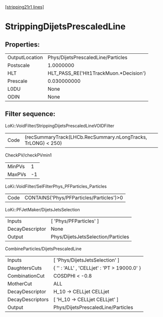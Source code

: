 [[stripping21r1 lines]](./stripping21r1-index)

# StrippingDijetsPrescaledLine

## Properties:

|                |                                         |
|----------------|-----------------------------------------|
| OutputLocation | Phys/DijetsPrescaledLine/Particles      |
| Postscale      | 1.0000000                               |
| HLT            | HLT_PASS_RE('Hlt1TrackMuon.\*Decision') |
| Prescale       | 0.030000000                             |
| L0DU           | None                                    |
| ODIN           | None                                    |

## Filter sequence:

LoKi::VoidFilter/StrippingDijetsPrescaledLineVOIDFilter

|      |                                                               |
|------|---------------------------------------------------------------|
| Code | (recSummaryTrack(LHCb.RecSummary.nLongTracks, TrLONG) \< 250) |

CheckPV/checkPVmin1

|        |     |
|--------|-----|
| MinPVs | 1   |
| MaxPVs | -1  |

LoKi::VoidFilter/SelFilterPhys_PFParticles_Particles

|      |                                           |
|------|-------------------------------------------|
| Code | CONTAINS('Phys/PFParticles/Particles')\>0 |

LoKi::PFJetMaker/DijetsJetsSelection

|                 |                                    |
|-----------------|------------------------------------|
| Inputs          | [ 'Phys/PFParticles' ]           |
| DecayDescriptor | None                               |
| Output          | Phys/DijetsJetsSelection/Particles |

CombineParticles/DijetsPrescaledLine

|                  |                                              |
|------------------|----------------------------------------------|
| Inputs           | [ 'Phys/DijetsJetsSelection' ]             |
| DaughtersCuts    | { '' : 'ALL' , 'CELLjet' : 'PT \> 19000.0' } |
| CombinationCut   | COSDPHI \< -0.8                              |
| MotherCut        | ALL                                          |
| DecayDescriptor  | H_10 -\> CELLjet CELLjet                     |
| DecayDescriptors | [ 'H_10 -\> CELLjet CELLjet' ]             |
| Output           | Phys/DijetsPrescaledLine/Particles           |
